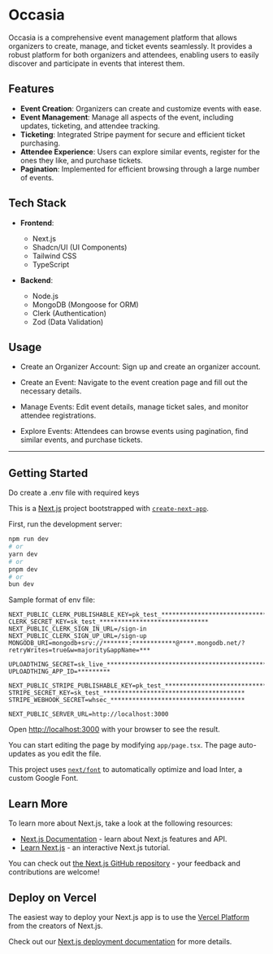 # Occasia

Occasia is a comprehensive event management platform that allows organizers to create, manage, and ticket events seamlessly. It provides a robust platform for both organizers and attendees, enabling users to easily discover and participate in events that interest them.

## Features

-   **Event Creation**: Organizers can create and customize events with ease.
-   **Event Management**: Manage all aspects of the event, including updates, ticketing, and attendee tracking.
-   **Ticketing**: Integrated Stripe payment for secure and efficient ticket purchasing.
-   **Attendee Experience**: Users can explore similar events, register for the ones they like, and purchase tickets.
-   **Pagination**: Implemented for efficient browsing through a large number of events.

## Tech Stack

-   **Frontend**:

    -   Next.js
    -   Shadcn/UI (UI Components)
    -   Tailwind CSS
    -   TypeScript

-   **Backend**:
    -   Node.js
    -   MongoDB (Mongoose for ORM)
    -   Clerk (Authentication)
    -   Zod (Data Validation)

## Usage

<ul>
<li>
Create an Organizer Account: Sign up and create an organizer account.
</li>
  <li>
    
Create an Event: Navigate to the event creation page and fill out the necessary details.
  </li>
  <li>
    
Manage Events: Edit event details, manage ticket sales, and monitor attendee registrations.
  </li>
  <li>
Explore Events: Attendees can browse events using pagination, find similar events, and purchase tickets.
  </li>
</ul>

<hr/>

## Getting Started

Do create a .env file with required keys

This is a [Next.js](https://nextjs.org/) project bootstrapped with [`create-next-app`](https://github.com/vercel/next.js/tree/canary/packages/create-next-app).

First, run the development server:

```bash
npm run dev
# or
yarn dev
# or
pnpm dev
# or
bun dev
```

Sample format of env file:

```env
NEXT_PUBLIC_CLERK_PUBLISHABLE_KEY=pk_test_************************************
CLERK_SECRET_KEY=sk_test_******************************
NEXT_PUBLIC_CLERK_SIGN_IN_URL=/sign-in
NEXT_PUBLIC_CLERK_SIGN_UP_URL=/sign-up
MONGODB_URI=mongodb+srv://*******:************@****.mongodb.net/?retryWrites=true&w=majority&appName=***

UPLOADTHING_SECRET=sk_live_**********************************************
UPLOADTHING_APP_ID=*********

NEXT_PUBLIC_STRIPE_PUBLISHABLE_KEY=pk_test_************************************
STRIPE_SECRET_KEY=sk_test_***************************************
STRIPE_WEBHOOK_SECRET=whsec_*************************************

NEXT_PUBLIC_SERVER_URL=http://localhost:3000
```

Open [http://localhost:3000](http://localhost:3000) with your browser to see the result.

You can start editing the page by modifying `app/page.tsx`. The page auto-updates as you edit the file.

This project uses [`next/font`](https://nextjs.org/docs/basic-features/font-optimization) to automatically optimize and load Inter, a custom Google Font.

## Learn More

To learn more about Next.js, take a look at the following resources:

-   [Next.js Documentation](https://nextjs.org/docs) - learn about Next.js features and API.
-   [Learn Next.js](https://nextjs.org/learn) - an interactive Next.js tutorial.

You can check out [the Next.js GitHub repository](https://github.com/vercel/next.js/) - your feedback and contributions are welcome!

## Deploy on Vercel

The easiest way to deploy your Next.js app is to use the [Vercel Platform](https://vercel.com/new?utm_medium=default-template&filter=next.js&utm_source=create-next-app&utm_campaign=create-next-app-readme) from the creators of Next.js.

Check out our [Next.js deployment documentation](https://nextjs.org/docs/deployment) for more details.
